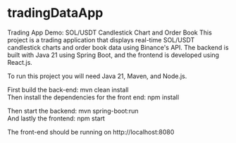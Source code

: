 # tradingDataApp
Trading App Demo: SOL/USDT Candlestick Chart and Order Book
This project is a trading application that displays real-time SOL/USDT candlestick charts and order book data using Binance's API. The backend is built with Java 21 using Spring Boot, and the frontend is developed using React.js.

To run this project you will need Java 21, Maven, and Node.js.

First build the back-end: mvn clean install  
Then install the dependencies for the front end: npm install

Then start the backend: mvn spring-boot:run  
And lastly the frontend: npm start

The front-end should be running on http://localhost:8080

